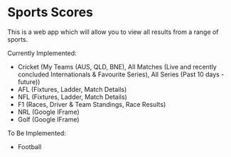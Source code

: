 # Sports Scores

This is a web app which will allow you to view all results from a range of sports.

Currently Implemented:

- Cricket (My Teams (AUS, QLD, BNE), All Matches (Live and recently concluded Internationals & Favourite Series), All Series (Past 10 days - future))
- AFL (Fixtures, Ladder, Match Details)
- NFL (Fixtures, Ladder, Match Details)
- F1 (Races, Driver & Team Standings, Race Results)
- NRL (Google IFrame)
- Golf (Google IFrame)

To Be Implemented:

- Football
